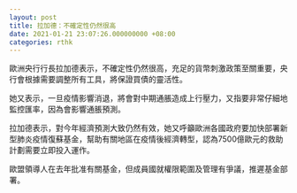 ```yaml
---
layout: post
title: 拉加德：不確定性仍然很高
date: 2021-01-21 23:07:26.000000000 +08:00
categories: rthk
---
```


歐洲央行行長拉加德表示，不確定性仍然很高，充足的貨幣刺激政策至關重要，央行會根據需要調整所有工具，將保證買債的靈活性。

她又表示，一旦疫情影響消退，將會對中期通脹造成上行壓力，又指要非常仔細地監控匯率，因為會影響通脹預測。

拉加德表示，對今年經濟預測大致仍然有效，她又呼籲歐洲各國政府要加快部署新型肺炎疫情復蘇基金，幫助有關地區在疫情後經濟轉型，認為7500億歐元的救助計劃需要立即投入運作。

歐盟領導人在去年批准有關基金，但成員國就權限範圍及管理有爭議，推遲基金部署。
